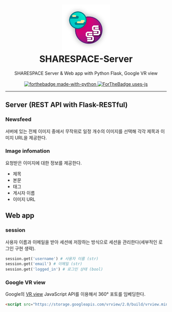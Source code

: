 <h1 align="center">
  <a href="https://github.com/404-NOTFOUND">
    <img src="static/logo.png" width="150"><br>
  </a>
  SHARESPACE-Server
</h1>
<p align="center">
SHARESPACE Server & Web app with Python Flask, Google VR view
<br><br>
<a href="https://www.python.org/download/releases/3.0/">
  <img alt="forthebadge made-with-python" src="http://ForTheBadge.com/images/badges/made-with-python.svg"/>
</a>
<a href="https://github.com/googlevr/vrview">
  <img alt="ForTheBadge uses-js" src="http://ForTheBadge.com/images/badges/uses-js.svg"/>
</a>
</p>

----------

## Server (REST API with Flask-RESTful)

### Newsfeed
서버에 있는 전체 이미지 중에서 무작위로 일정 개수의 이미지를 선택해 각각 제목과 이미지 URL을 제공한다.

### Image infomation
요청받은 이미지에 대한 정보를 제공한다.

- 제목
- 본문
- 태그
- 게시자 이름
- 이미지 URL

## Web app

### session
사용자 이름과 이메일을 받아 세션에 저장하는 방식으로 세션을 관리한다(세부적인 로그인 구현 생략).

```Python
session.get('username') # 사용자 이름 (str)
session.get('email') # 이메일 (str)
session.get('logged_in') # 로그인 상태 (bool)
```

### Google VR view
Google의 [VR view](https://developers.google.com/vr/develop/web/vrview-web) JavaScript API를 이용해서 360° 포토를 임베딩한다.

```HTML
<script src="https://storage.googleapis.com/vrview/2.0/build/vrview.min.js"></script>
```
